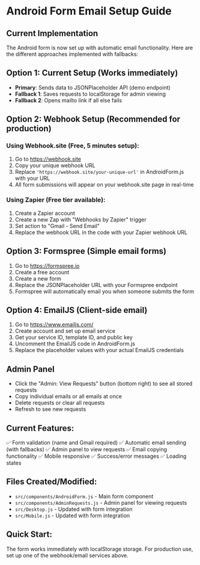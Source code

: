 # Android Form Email Setup Guide

## Current Implementation
The Android form is now set up with automatic email functionality. Here are the different approaches implemented with fallbacks:

## Option 1: Current Setup (Works immediately)
- **Primary**: Sends data to JSONPlaceholder API (demo endpoint)
- **Fallback 1**: Saves requests to localStorage for admin viewing
- **Fallback 2**: Opens mailto link if all else fails

## Option 2: Webhook Setup (Recommended for production)

### Using Webhook.site (Free, 5 minutes setup):
1. Go to https://webhook.site
2. Copy your unique webhook URL
3. Replace `'https://webhook.site/your-unique-url'` in AndroidForm.js with your URL
4. All form submissions will appear on your webhook.site page in real-time

### Using Zapier (Free tier available):
1. Create a Zapier account
2. Create a new Zap with "Webhooks by Zapier" trigger
3. Set action to "Gmail - Send Email" 
4. Replace the webhook URL in the code with your Zapier webhook URL

## Option 3: Formspree (Simple email forms)
1. Go to https://formspree.io
2. Create a free account
3. Create a new form
4. Replace the JSONPlaceholder URL with your Formspree endpoint
5. Formspree will automatically email you when someone submits the form

## Option 4: EmailJS (Client-side email)
1. Go to https://www.emailjs.com/
2. Create account and set up email service
3. Get your service ID, template ID, and public key
4. Uncomment the EmailJS code in AndroidForm.js
5. Replace the placeholder values with your actual EmailJS credentials

## Admin Panel
- Click the "Admin: View Requests" button (bottom right) to see all stored requests
- Copy individual emails or all emails at once
- Delete requests or clear all requests
- Refresh to see new requests

## Current Features:
✅ Form validation (name and Gmail required)
✅ Automatic email sending (with fallbacks)
✅ Admin panel to view requests
✅ Email copying functionality
✅ Mobile responsive
✅ Success/error messages
✅ Loading states

## Files Created/Modified:
- `src/components/AndroidForm.js` - Main form component
- `src/components/AdminRequests.js` - Admin panel for viewing requests
- `src/Desktop.js` - Updated with form integration
- `src/Mobile.js` - Updated with form integration

## Quick Start:
The form works immediately with localStorage storage. For production use, set up one of the webhook/email services above.
